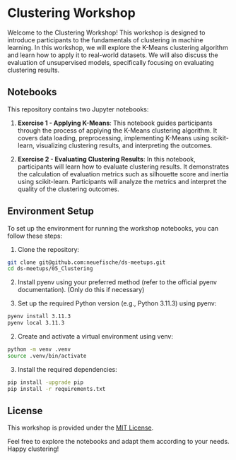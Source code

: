 # Clustering Workshop

Welcome to the Clustering Workshop! This workshop is designed to introduce participants to the fundamentals of clustering in machine learning. In this workshop, we will explore the K-Means clustering algorithm and learn how to apply it to real-world datasets. We will also discuss the evaluation of unsupervised models, specifically focusing on evaluating clustering results.

## Notebooks

This repository contains two Jupyter notebooks:

1. **Exercise 1 - Applying K-Means**: This notebook guides participants through the process of applying the K-Means clustering algorithm. It covers data loading, preprocessing, implementing K-Means using scikit-learn, visualizing clustering results, and interpreting the outcomes.

2. **Exercise 2 - Evaluating Clustering Results**: In this notebook, participants will learn how to evaluate clustering results. It demonstrates the calculation of evaluation metrics such as silhouette score and inertia using scikit-learn. Participants will analyze the metrics and interpret the quality of the clustering outcomes.

## Environment Setup

To set up the environment for running the workshop notebooks, you can follow these steps:

1. Clone the repository:

```bash
git clone git@github.com:neuefische/ds-meetups.git
cd ds-meetups/05_Clustering
```
2. Install pyenv using your preferred method (refer to the official pyenv documentation). (Only do this if necessary)

2. Set up the required Python version (e.g., Python 3.11.3) using pyenv:

```bash
pyenv install 3.11.3
pyenv local 3.11.3
```

2. Create and activate a virtual environment using venv:

```bash
python -m venv .venv
source .venv/bin/activate
```


3. Install the required dependencies:

```bash
pip install -upgrade pip
pip install -r requirements.txt
```

## License

This workshop is provided under the [MIT License](LICENSE).

Feel free to explore the notebooks and adapt them according to your needs. Happy clustering!
